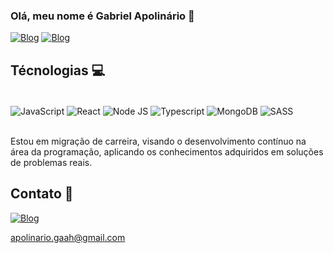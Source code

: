 ### Olá, meu nome é Gabriel Apolinário 👋

[![Blog](https://img.shields.io/badge/LinkedIn-0077B5?style=for-the-badge&logo=linkedin&logoColor=white)](https://www.linkedin.com/in/gabriel-apolinario-359432241/)
[![Blog](https://img.shields.io/badge/Instagram-E4405F?style=for-the-badge&logo=instagram&logoColor=white)](https://www.instagram.com/vieira_gaah/)

## Técnologias 💻

<div style="display: inline_block"><br/>
    <img align="center" alt="JavaScript" src="https://img.shields.io/badge/JavaScript-F7DF1E?style=for-the-badge&logo=javascript&logoColor=black" />
    <img align="center" alt="React" src="https://img.shields.io/badge/React-20232A?style=for-the-badge&logo=react&logoColor=61DAFB" />
    <img align="center" alt="Node JS" src="https://img.shields.io/badge/Node.js-43853D?style=for-the-badge&logo=node.js&logoColor=white" />
    <img align="center" alt="Typescript" src="https://img.shields.io/badge/TypeScript-007ACC?style=for-the-badge&logo=typescript&logoColor=white"/>
    <img align="center" alt="MongoDB" src="https://img.shields.io/badge/MongoDB-4EA94B?style=for-the-badge&logo=mongodb&logoColor=white"/>
    <img align="center" alt="SASS" src="https://img.shields.io/badge/Sass-CC6699?style=for-the-badge&logo=sass&logoColor=white" />
</div><br/>

Estou em migração de carreira, visando o desenvolvimento contínuo na área da programação, aplicando os conhecimentos adquiridos em soluções de problemas reais.
<br/>

## Contato 📧
[![Blog](https://img.shields.io/badge/WhatsApp-25D366?style=for-the-badge&logo=whatsapp&logoColor=white)](https://contate.me/gabriel_apolinario)

apolinario.gaah@gmail.com
